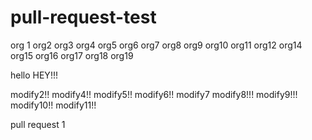 # pull-request-test
org 1
org2
org3
org4
org5
org6
org7
org8
org9
org10
org11
org12
org14
org15
org16
org17
org18
org19

hello
HEY!!!

modify2!!
modify4!!
modify5!!
modify6!!
modify7
modify8!!!
modify9!!!
modify10!!
modify11!!

pull request 1
